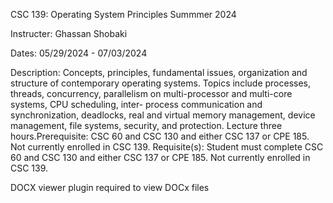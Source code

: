 CSC 139: Operating System Principles
Summmer 2024

Instructer: Ghassan Shobaki

Dates: 05/29/2024 - 07/03/2024

Description: Concepts, principles, fundamental issues, organization and structure of contemporary operating systems. Topics include processes, threads, concurrency, parallelism on multi-processor and multi-core systems, CPU scheduling, inter- process communication and synchronization, deadlocks, real and virtual memory management, device management, file systems, security, and protection. Lecture three hours.Prerequisite: CSC 60 and CSC 130 and either CSC 137 or CPE 185. Not currently enrolled in CSC 139.
Requisite(s):
Student must complete CSC 60 and CSC 130 and either CSC 137 or CPE 185. Not currently enrolled in CSC 139.

DOCX viewer plugin required to view DOCx files
